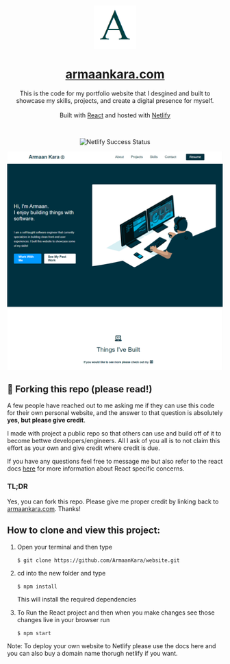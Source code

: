 <div align="center">
  <img alt="Logo" src="./public/media/logo.png" width="100" />
</div>
<h1 align="center">
  <a href="https://armaankara.com" target="_blank">armaankara.com</a>
</h1>
<p align="center">
  This is the code for my portfolio website that I desgined and built to showcase my skills, projects, and create a digital presence for myself. 
  <br/>
  <br/>
  Built with <a href="https://www.reactjs.org/" target="_blank">React</a> and hosted with <a href="https://www.netlify.com/" target="_blank">Netlify</a>
</p>
<br/>
<p align="center">
    <img src="https://api.netlify.com/api/v1/badges/1963b488-7b78-48c9-9e2d-6fb5e47ab3af/deploy-status" alt="Netlify Success Status" />
  </a>
</p>

![Alt text](websiteScreenshot.png "Armaan Kara Website Screenshot")

## 🚨 Forking this repo (please read!)

A few people have reached out to me asking me if they can use this code for their own personal website, and the answer to that question is absolutely **yes, but please give credit**.

I made with project a public repo so that others can use and build off of it to become bettwe developers/engineers. All I ask of you all is to not claim this effort as your own and give credit where credit is due.

If you have any questions feel free to message me but also refer to the react docs <a href="https://reactjs.org">here</a> for more information about React specific concerns.

### TL;DR

Yes, you can fork this repo. Please give me proper credit by linking back to [armaankara.com](https://armaankara.com). Thanks!

## How to clone and view this project:

1. Open your terminal and then type
    ```
    $ git clone https://github.com/ArmaanKara/website.git
    ```
2. cd into the new folder and type

    ```
    $ npm install
    ```
    This will install the required dependencies

3. To Run the React project and then when you make changes see those changes live in your browser run

    ``` 
    $ npm start
    ```


Note: To deploy your own website to Netlify please use the <a herf="https://www.netlify.com/blog/2016/09/29/a-step-by-step-guide-deploying-on-netlify/"> docs </a> here and you can also buy a domain name thorugh netlify if you want.